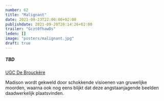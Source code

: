 ```yaml
---
number: 62
title: "Malignant"
date: 2021-09-23T22:00:00+02:00
publishdate: 2021-09-20T20:14:26+02:00
trailer: "Gczt0fhawDs"
leden: [] 
image: "posters/malignant.jpg"
draft: true
---
```


##### TBD

[UGC De Brouckère](https://www.ugc.be/film.html?id=7827)

Madison wordt gekweld door schokkende visioenen van gruwelijke moorden, 
waarna ook nog eens blijkt dat deze angstaanjagende beelden daadwerkelijk plaatsvinden.
<!--more-->
